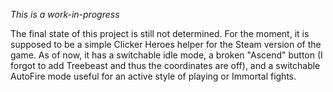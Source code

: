 *This is a work-in-progress*

The final state of this project is still not determined. For the moment, it is supposed to be a simple Clicker Heroes helper
for the Steam version of the game. As of now, it has a switchable idle mode, a broken "Ascend" button (I forgot to add Treebeast
and thus the coordinates are off), and a switchable AutoFire mode useful for an active style of playing or Immortal fights.
